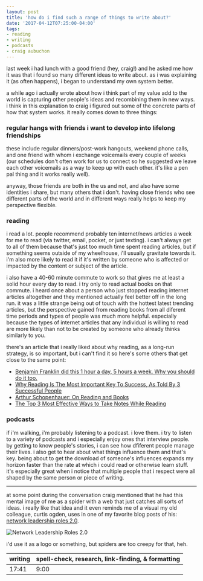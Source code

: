 ```yaml
---
layout: post
title: 'how do i find such a range of things to write about?'
date: '2017-04-12T07:25:00-04:00'
tags:
- reading
- writing
- podcasts
- craig aubuchon
--- 
```


last week i had lunch with a good friend (hey, craig!) and he asked me how it was that i found so many different ideas to write about. as i was explaining it (as often happens), i began to understand my own system better. 

a while ago i actually wrote about how i think part of my value add to the world is capturing other people's ideas and recombining them in new ways. i think in this explanation to craig i figured out some of the concrete parts of how that system works. it really comes down to three things:

### regular hangs with friends i want to develop into lifelong friendships

these include regular dinners/post-work hangouts, weekend phone calls, and one friend with whom i exchange voicemails every couple of weeks (our schedules don't often work for us to connect so he suggested we leave each other voicemails as a way to keep up with each other. it's like a pen pal thing and it works really well).

anyway, those friends are both in the us and not, and also have some identities i share, but many others that i don't. having close friends who see different parts of the world and in different ways really helps to keep my perspective flexible. 

### reading 

i read a lot. people recommend probably ten internet/news articles a week for me to read (via twitter, email, pocket, or just texting). i can't always get to all of them because that's just too much time spent reading articles, but if something seems outside of my wheelhouse, i'll usually gravitate towards it. i'm also more likely to read it if it's written by someone who is affected or impacted by the content or subject of the article. 

i also have a 40-60 minute commute to work so that gives me at least a solid hour every day to read. i try only to read actual books on that commute. i heard once about a person who just stopped reading internet articles altogether and they mentioned actually feel better off in the long run. it was a little strange being out of touch with the hottest latest trending articles, but the perspective gained from reading books from all diferent time periods and types of people was much more helpful. especially because the types of internet articles that any individual is willing to read are more likely than not to be created by someone who already thinks similarly to you. 

there's an article that i really liked about why reading, as a long-run strategy, is so important, but i can't find it so here's some others that get close to the same point: 

* [Benjamin Franklin did this 1 hour a day, 5 hours a week. Why you should do it too.](https://www.inc.com/empact/why-constant-learners-all-embrace-the-5-hour-rule.html)
* [Why Reading Is The Most Important Key To Success, As Told By 3 Successful People](http://elitedaily.com/life/culture/influential-people-importance-reading/794975/)
* [Arthur Schopenhauer: On Reading and Books](https://www.farnamstreetblog.com/2015/08/schopenhauer-on-reading/)
* [The Top 3 Most Effective Ways to Take Notes While Reading](https://www.farnamstreetblog.com/2013/11/taking-notes-while-reading/)

### podcasts

if i'm walking, i'm probably listening to a podcast. i love them. i try to listen to a variety of podcasts and i especially enjoy ones that interview people. by getting to know people's stories, i can see how dfiferent people manage their lives. i also get to hear about what things influence them and that's key. being about to get the download of someone's influences expands my horizon faster than the rate at which i could read or otherwise learn stuff. it's especially great when i notice that multiple people that i respect were all shaped by the same person or piece of writing. 

---

at some point during the conversation craig mentioned that he had this mental image of me as a spider with a web that just catches all sorts of ideas. i really like that idea and it even reminds me of a visual my old colleague, curtis ogden, uses in one of my favorite blog posts of his: [network leadership roles 2.0](http://interactioninstitute.org/network-leadership-roles-2-0/). 

![Network Leadership Roles 2.0](http://i.imgur.com/qeFdKPe.jpg)

i'd use it as a logo or something, but spiders are too creepy for that, heh. 

<table>
	<thead>
		<tr>
			<th>writing</th>
			<th>spell-check, research, link-finding, & formatting</th>
		</tr>
	</thead>
	<tbody>
		<tr>
			<td>17:41</td>
			<td>9:00</td>
		</tr>
	</tbody>
</table>